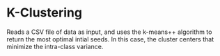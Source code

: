 # K-Clustering

Reads a CSV file of data as input, and uses the k-means++ algorithm to return the most optimal intial seeds.  In this case, the 
cluster centers that minimize the intra-class variance.
